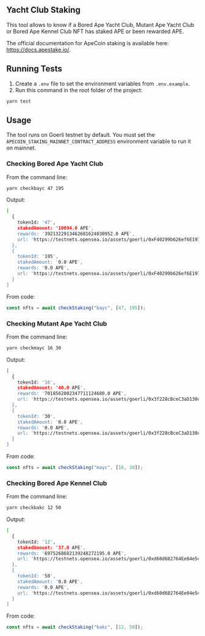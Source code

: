 ## Yacht Club Staking
This tool allows to know if a Bored Ape Yacht Club, Mutant Ape Yacht Club or Bored Ape Kennel Club NFT has staked APE or been rewarded APE.

The official documentation for ApeCoin staking is available here: https://docs.apestake.io/.

## Running Tests
1. Create a `.env` file to set the environment variables from `.env.example`.
2. Run this command in the root folder of the project:
```sh
yarn test
```

## Usage
The tool runs on Goerli testnet by default.
You must set the `APECOIN_STAKING_MAINNET_CONTRACT_ADDRESS` environment variable to run it on mainnet.

### Checking Bored Ape Yacht Club
From the command line:
```sh
yarn checkbayc 47 195
```

Output:
```sh
[
  {
    tokenId: '47',
    stakedAmount: '10094.0 APE',
    rewards: '3921322913462681624030952.0 APE',
    url: 'https://testnets.opensea.io/assets/goerli/0xF40299b626ef6E197F5d9DE9315076CAB788B6Ef/47'
  },
  {
    tokenId: '195',
    stakedAmount: '0.0 APE',
    rewards: '0.0 APE',
    url: 'https://testnets.opensea.io/assets/goerli/0xF40299b626ef6E197F5d9DE9315076CAB788B6Ef/195'
  }
]
```

From code:
```js
const nfts = await checkStaking("bayc", [47, 195]);
```

### Checking Mutant Ape Yacht Club
From the command line:
```sh
yarn checkmayc 16 30
```

Output:
```sh
[
  {
    tokenId: '16',
    stakedAmount: '40.0 APE',
    rewards: '7018562002347711124680.0 APE',
    url: 'https://testnets.opensea.io/assets/goerli/0x3f228cBceC3aD130c45D21664f2C7f5b23130d23/16'
  },
  {
    tokenId: '30',
    stakedAmount: '0.0 APE',
    rewards: '0.0 APE',
    url: 'https://testnets.opensea.io/assets/goerli/0x3f228cBceC3aD130c45D21664f2C7f5b23130d23/30'
  }
]
```

From code:
```js
const nfts = await checkStaking("mayc", [16, 30]);
```

### Checking Bored Ape Kennel Club
From the command line:
```sh
yarn checkbakc 12 50
```

Output:
```sh
[
  {
    tokenId: '12',
    stakedAmount: '37.0 APE',
    rewards: '6975268682139248272195.0 APE',
    url: 'https://testnets.opensea.io/assets/goerli/0xd60d682764Ee04e54707Bee7B564DC65b31884D0/12'
  },
  {
    tokenId: '50',
    stakedAmount: '0.0 APE',
    rewards: '0.0 APE',
    url: 'https://testnets.opensea.io/assets/goerli/0xd60d682764Ee04e54707Bee7B564DC65b31884D0/50'
  }
]
```

From code:
```js
const nfts = await checkStaking("bakc", [12, 50]);
```

